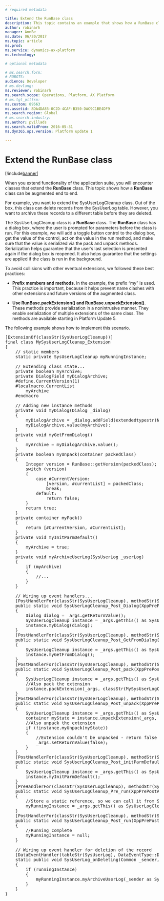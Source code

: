 ```yaml
---
# required metadata

title: Extend the RunBase class
description: This topic contains an example that shows how a RunBase class can be augmented end to end.
author: robinarh
manager: AnnBe
ms.date: 06/20/2017
ms.topic: article
ms.prod: 
ms.service: dynamics-ax-platform
ms.technology: 

# optional metadata

# ms.search.form: 
# ROBOTS: 
audience: Developer
# ms.devlang: 
ms.reviewer: robinarh
ms.search.scope: Operations, Platform, AX Platform
# ms.tgt_pltfrm: 
ms.custom: 89563
ms.assetid: 8DA4DA85-0C2D-4CAF-B350-DAC9C1BE4DF9
ms.search.region: Global
# ms.search.industry: 
ms.author: pvillads
ms.search.validFrom: 2016-05-31
ms.dyn365.ops.version: Platform update 1

---
```


# Extend the RunBase class

[!include[banner](../includes/banner.md)]


When you extend functionality of the application suite, you will encounter classes that extend the **RunBase** class. This topic shows how a **RunBase** class can be augmented end to end.

For example, you want to extend the SysUserLogCleanup class. Out of the box, this class can delete records from the SysUserLog table. However, you want to archive these records to a different table before they are deleted.

The SysUserLogCleanup class is a **RunBase** class. The **RunBase** class has a dialog box, where the user is prompted for parameters before the class is run. For this example, we will add a toggle button control to the dialog box, get the value of the control, act on the value in the run method, and make sure that the value is serialized via the pack and unpack methods. Serialization helps guarantee that the user’s last selection is presented again if the dialog box is reopened. It also helps guarantee that the settings are applied if the class is run in the background.

To avoid collisions with other eventual extensions, we followed these best practices:

- **Prefix members and methods**. In the example, the prefix “my” is used. This practice is important, because it helps prevent name clashes with other extensions and future versions of the augmented class.

- **Use RunBase.packExtension() and RunBase.unpackExtension()**. These methods provide serialization in a nonintrusive manner. They enable serialization of multiple extensions of the same class. The methods are available starting in Platform Update 5.

The following example shows how to implement this scenario.

<pre>
[ExtensionOf(classStr(SysUserLogCleanup))]
final class MySysUserLogCleanup_Extension
{
    // static members
    static private SysUserLogCleanup myRunningInstance;

    // Extending class state...
    private boolean myArchive;
    private DialogField myDialogArchive;
    #define.CurrentVersion(1)
    #localmacro.CurrentList
        myArchive
    #endmacro

    // Adding new instance methods
    private void myDialog(Dialog _dialog)
    {
        myDialogArchive = _dialog.addField(extendedtypestr(NoYesId), "Archive");
        myDialogArchive.value(myArchive);
    }
    private void myGetFromDialog()
    {
        myArchive = myDialogArchive.value();
    }
    private boolean myUnpack(container packedClass)
    {
        Integer version = RunBase::getVersion(packedClass);
        switch (version)
        {
            case #CurrentVersion:
                [version, #currentList] = packedClass;
                break;
            default:
                return false;
        }
        return true;
    }
    private container myPack()
    {
        return [#CurrentVersion, #CurrentList];
    }
    private void myInitParmDefault()
    {
        myArchive = true;
    }
    private void myArchiveUserLog(SysUserLog _userLog)
    {
        if (myArchive)
        {
            //...
        }
    }

    // Wiring up event handlers...
    [PostHandlerFor(classStr(SysUserLogCleanup), methodStr(SysUserLogCleanup, dialog))]
    public static void SysUserLogCleanup_Post_Dialog(XppPrePostArgs _args)
    {
        Dialog dialog = _args.getReturnValue();
        SysUserLogCleanup instance = _args.getThis() as SysUserLogCleanup;
        instance.myDialog(dialog);
    }
    [PostHandlerFor(classStr(SysUserLogCleanup), methodStr(SysUserLogCleanup, getFromDialog))]
    public static void SysUserLogCleanup_Post_GetFromDialog(XppPrePostArgs _args)
    {
        SysUserLogCleanup instance = _args.getThis() as SysUserLogCleanup;
        instance.myGetFromDialog();
    }
    [PostHandlerFor(classStr(SysUserLogCleanup), methodStr(SysUserLogCleanup, pack))]
    public static void SysUserLogCleanup_Post_pack(XppPrePostArgs _args)
    {
        SysUserLogCleanup instance = _args.getThis() as SysUserLogCleanup;
        //Also pack the extension
        instance.packExtension(_args, classStr(MySysUserLogCleanup_Extension), instance.myPack());
    }
    [PostHandlerFor(classStr(SysUserLogCleanup), methodStr(SysUserLogCleanup, unpack))]
    public static void SysUserLogCleanup_Post_unpack(XppPrePostArgs _args)
    {
        SysUserLogCleanup instance = _args.getThis() as SysUserLogCleanup;
        container myState = instance.unpackExtension(_args, classStr(MySysUserLogCleanup_Extension));
        //Also unpack the extension
        if (!instance.myUnpack(myState))
        {
            //Extension couldn't be unpacked - return false to trigger initParmDefault() gets called
            _args.setReturnValue(false);
        }
    }
    [PostHandlerFor(classStr(SysUserLogCleanup), methodStr(SysUserLogCleanup, initParmDefault))]
    public static void SysUserLogCleanup_Post_initParmDefault(XppPrePostArgs _args)
    {
        SysUserLogCleanup instance = _args.getThis() as SysUserLogCleanup;
        instance.myInitParmDefault();
    }
    [PreHandlerFor(classStr(SysUserLogCleanup), methodStr(SysUserLogCleanup, run))]
    public static void SysUserLogCleanup_Pre_run(XppPrePostArgs _args)
    {
        //Store a static reference, so we can call it from SysUserLog_onDeleting.
        myRunningInstance = _args.getThis() as SysUserLogCleanup;
    }
    [PostHandlerFor(classStr(SysUserLogCleanup), methodStr(SysUserLogCleanup, run))]
    public static void SysUserLogCleanup_Post_run(XppPrePostArgs _args)
    {
        //Running complete 
        myRunningInstance = null;
    }

    // Wiring up event handler for deletion of the record
    [DataEventHandler(tableStr(SysUserLog), DataEventType::Deleting)]
    static public void SysUserLog_onDeleting(Common _sender, DataEventArgs _e)
    {
        if (runningInstance)
        {
            myRunningInstance.myArchiveUserLog(_sender as SysUserLog);
        }
    }
}
</pre>


